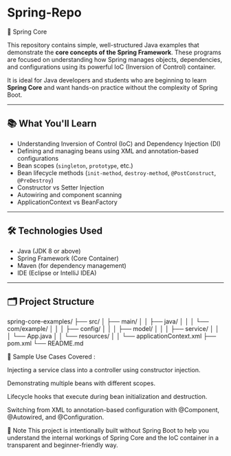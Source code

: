 # Spring-Repo
🌿 Spring Core

This repository contains simple, well-structured Java examples that demonstrate the **core concepts of the Spring Framework**. These programs are focused on understanding how Spring manages objects, dependencies, and configurations using its powerful IoC (Inversion of Control) container.

It is ideal for Java developers and students who are beginning to learn **Spring Core** and want hands-on practice without the complexity of Spring Boot.

---

## 📚 What You'll Learn

- Understanding Inversion of Control (IoC) and Dependency Injection (DI)
- Defining and managing beans using XML and annotation-based configurations
- Bean scopes (`singleton`, `prototype`, etc.)
- Bean lifecycle methods (`init-method`, `destroy-method`, `@PostConstruct`, `@PreDestroy`)
- Constructor vs Setter Injection
- Autowiring and component scanning
- ApplicationContext vs BeanFactory

---

## 🛠️ Technologies Used

- Java (JDK 8 or above)
- Spring Framework (Core Container)
- Maven (for dependency management)
- IDE (Eclipse or IntelliJ IDEA)

---

## 🗂️ Project Structure

spring-core-examples/
├── src/
│ ├── main/
│ │ ├── java/
│ │ │ └── com/example/
│ │ │ ├── config/
│ │ │ ├── model/
│ │ │ ├── service/
│ │ │ └── App.java
│ │ └── resources/
│ │ └── applicationContext.xml
├── pom.xml
└── README.md

🧠 Sample Use Cases Covered :

Injecting a service class into a controller using constructor injection.

Demonstrating multiple beans with different scopes.

Lifecycle hooks that execute during bean initialization and destruction.

Switching from XML to annotation-based configuration with @Component, @Autowired, and @Configuration.





📌 Note
This project is intentionally built without Spring Boot to help you understand the internal workings of Spring Core and the IoC container in a transparent and beginner-friendly way.


